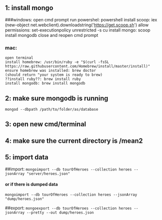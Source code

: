 
## 1: install mongo
###windows: 
    open cmd prompt
    run powershel: powershell
    install scoop: iex (new-object net.webclient).downloadstring('https://get.scoop.sh')
    allow permissions: set-executionpolicy unrestricted -s cu
    install mongo: scoop install mongodb
    close and reopen cmd prompt
### mac: 
    open terminal
    install homebrew: /usr/bin/ruby -e "$(curl -fsSL https://raw.githubusercontent.com/Homebrew/install/master/install)"
    ensure homebrew was installed: brew doctor
    (should return "your system is ready to brew)
    ??install ruby??: brew install ruby
    install mongodb: brew install mongodb

## 2: make sure mongodb is running
    mongod --dbpath /path/to/folder/as/database
## 3: open new cmd/terminal    
## 4: make sure the current directory is /mean2

## 5: import data
##import:
`mongoimport --db tourOfHeroes --collection heroes --jsonArray "server/heroes.json"`
#### or if there is dumped data
`mongoimport --db tourOfHeroes --collection heroes --jsonArray "dump/heroes.json"`

##export:
`mongoexport --db tourOfHeroes --collection heroes --jsonArray --pretty --out dump/heroes.json`

